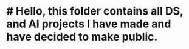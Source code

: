 # # Hello, this folder contains all DS, and AI projects I have made and have decided to make public.
